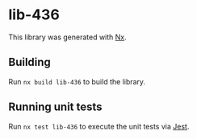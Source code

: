 # lib-436

This library was generated with [Nx](https://nx.dev).

## Building

Run `nx build lib-436` to build the library.

## Running unit tests

Run `nx test lib-436` to execute the unit tests via [Jest](https://jestjs.io).
